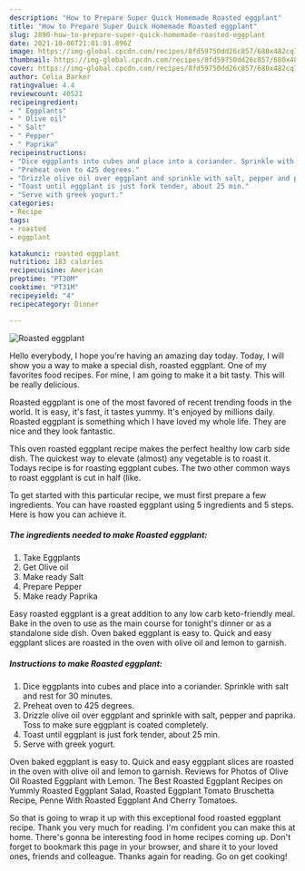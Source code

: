 ```yaml
---
description: "How to Prepare Super Quick Homemade Roasted eggplant"
title: "How to Prepare Super Quick Homemade Roasted eggplant"
slug: 2890-how-to-prepare-super-quick-homemade-roasted-eggplant
date: 2021-10-06T21:01:01.896Z
image: https://img-global.cpcdn.com/recipes/8fd59750dd26c857/680x482cq70/roasted-eggplant-recipe-main-photo.jpg
thumbnail: https://img-global.cpcdn.com/recipes/8fd59750dd26c857/680x482cq70/roasted-eggplant-recipe-main-photo.jpg
cover: https://img-global.cpcdn.com/recipes/8fd59750dd26c857/680x482cq70/roasted-eggplant-recipe-main-photo.jpg
author: Celia Barker
ratingvalue: 4.4
reviewcount: 40521
recipeingredient:
- " Eggplants"
- " Olive oil"
- " Salt"
- " Pepper"
- " Paprika"
recipeinstructions:
- "Dice eggplants into cubes and place into a coriander. Sprinkle with salt and rest for 30 minutes."
- "Preheat oven to 425 degrees."
- "Drizzle olive oil over eggplant and sprinkle with salt, pepper and paprika. Toss to make sure eggplant is coated completely."
- "Toast until eggplant is just fork tender, about 25 min."
- "Serve with greek yogurt."
categories:
- Recipe
tags:
- roasted
- eggplant

katakunci: roasted eggplant 
nutrition: 183 calories
recipecuisine: American
preptime: "PT30M"
cooktime: "PT31M"
recipeyield: "4"
recipecategory: Dinner

---
```



![Roasted eggplant](https://img-global.cpcdn.com/recipes/8fd59750dd26c857/680x482cq70/roasted-eggplant-recipe-main-photo.jpg)

Hello everybody, I hope you're having an amazing day today. Today, I will show you a way to make a special dish, roasted eggplant. One of my favorites food recipes. For mine, I am going to make it a bit tasty. This will be really delicious.

Roasted eggplant is one of the most favored of recent trending foods in the world. It is easy, it's fast, it tastes yummy. It's enjoyed by millions daily. Roasted eggplant is something which I have loved my whole life. They are nice and they look fantastic.

This oven roasted eggplant recipe makes the perfect healthy low carb side dish. The quickest way to elevate (almost) any vegetable is to roast it. Todays recipe is for roasting eggplant cubes. The two other common ways to roast eggplant is cut in half (like.


To get started with this particular recipe, we must first prepare a few ingredients. You can have roasted eggplant using 5 ingredients and 5 steps. Here is how you can achieve it.

<!--inarticleads1-->

##### The ingredients needed to make Roasted eggplant:

1. Take  Eggplants
1. Get  Olive oil
1. Make ready  Salt
1. Prepare  Pepper
1. Make ready  Paprika


Easy roasted eggplant is a great addition to any low carb keto-friendly meal. Bake in the oven to use as the main course for tonight&#39;s dinner or as a standalone side dish. Oven baked eggplant is easy to. Quick and easy eggplant slices are roasted in the oven with olive oil and lemon to garnish. 

<!--inarticleads2-->

##### Instructions to make Roasted eggplant:

1. Dice eggplants into cubes and place into a coriander. Sprinkle with salt and rest for 30 minutes.
1. Preheat oven to 425 degrees.
1. Drizzle olive oil over eggplant and sprinkle with salt, pepper and paprika. Toss to make sure eggplant is coated completely.
1. Toast until eggplant is just fork tender, about 25 min.
1. Serve with greek yogurt.


Oven baked eggplant is easy to. Quick and easy eggplant slices are roasted in the oven with olive oil and lemon to garnish. Reviews for Photos of Olive Oil Roasted Eggplant with Lemon. The Best Roasted Eggplant Recipes on Yummly Roasted Eggplant Salad, Roasted Eggplant Tomato Bruschetta Recipe, Penne With Roasted Eggplant And Cherry Tomatoes. 

So that is going to wrap it up with this exceptional food roasted eggplant recipe. Thank you very much for reading. I'm confident you can make this at home. There's gonna be interesting food in home recipes coming up. Don't forget to bookmark this page in your browser, and share it to your loved ones, friends and colleague. Thanks again for reading. Go on get cooking!

